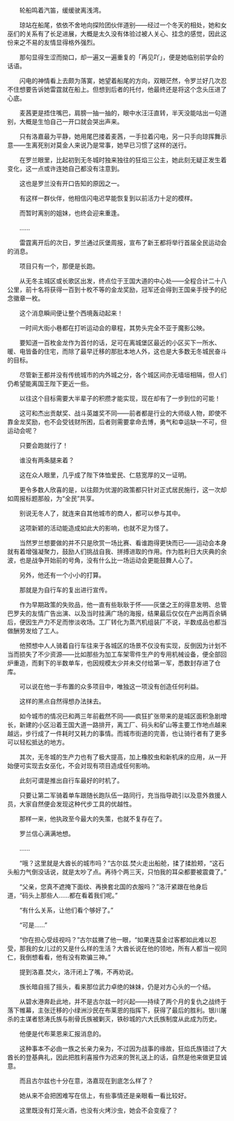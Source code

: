 　　轮船鸣着汽笛，缓缓驶离浅湾。

　　琼站在船尾，依依不舍地向探险团伙伴道别——经过一个冬天的相处，她和女巫们的关系有了长足进展，大概是太久没有体验过被人关心、挂念的感觉，因此这份来之不易的友情显得格外强烈。

　　那句显得生涩而拗口，却一遍又一遍重复的「再见吖」，便是她临别前学会的话语。

　　闪电的神情看上去颇为落寞，她望着船尾的方向，双眼茫然，令罗兰好几次忍不住想要告诉她雷霆就在船上。但想到后者的托付，他最终还是将这个念头压进了心底。

　　麦茜更是捂住嘴巴，肩膀一抽一抽的，眼中水汪汪直转，半天没能咕出一句道别，大概是生怕自己一开口就会哭出声来。

　　只有洛嘉最为平静，她用尾巴搂着麦茜，一手拉着闪电，另一只手向琼挥舞示意——生离死别对莫金人来说乃是常事，她早已习惯了这样的送行。

　　在罗兰眼里，比起初到无冬城时独来独往的狂焰三公主，她此刻无疑正发生着变化，这一点或许连她自己都没有注意到。

　　这也是罗兰没有开口告知的原因之一。

　　有这样一群伙伴，他相信闪电迟早能恢复到以前活力十足的模样。

　　而暂时离别的姐妹，也终会迎来重逢。

　　……

　　雷霆离开后的次日，罗兰通过灰堡周报，宣布了新王都将举行首届全民运动会的消息。

　　项目只有一个，那便是长跑。

　　从无冬主城区或长歌区出发，终点位于王国大道的中心处——全程合计二十八公里，前十名将获得一百到十枚不等的金龙奖励，冠军还会得到王国亲手授予的纪念徽章一枚。

　　这个消息瞬间便让整个西境轰动起来！

　　一时间大街小巷都在打听运动会的章程，其势头完全不亚于魔影公映。

　　要知道一百枚金龙作为首付的话，足可在离城堡区最近的小区买下一所水、暖、电皆备的住宅，而除了最早迁移的那批本地人外，这也是大多数无冬城民奋斗的目标。

　　尽管新王都并没有传统城市的内外城之分，各个城区间亦无墙垣相隔，但人们仍希望能离国王陛下更近一些。

　　以往这个目标需要大半辈子的积攒才能实现，现在却有了一步到位的可能！

　　这可和杰出贡献奖、战斗英雄奖不同——前者都是行业的大师级人物，即使不靠金龙奖励，也不会受钱财所困，后者则需要拿命去博，勇气和幸运缺一不可，但运动会呢？

　　只要会跑就行了！

　　谁没有两条腿来着？

　　这在众人眼里，几乎成了陛下体恤爱民、仁慈宽厚的又一证明。

　　更令多数人欣喜的是，以往颇为优渥的政策都只针对正式居民施行，这一次却如周报标题那般，为“全民”共享。

　　别说无冬人了，就连来自其他城市的商人，都可以参与其中。

　　这项新颖的活动能造成如此大的影响，也就不足为怪了。

　　当然罗兰想要做的并不只是欣赏一场比赛、看谁跑得更快而已——运动会本身就有着增强凝聚力，鼓励人们挑战自我、拼搏进取的作用。作为胜利日大庆典的余波，也是战争开始前的号角，没有什么比一场运动会更能鼓舞人心了。

　　另外，他还有一个小小的打算。

　　那就是为自行车的复出进行宣传。

　　作为早期政策的失败品，他一直有些耿耿于怀——灰堡之王的得意发明、总管巴罗夫的友情广告出演、以及当时挂满广场的海报，结果最后仅仅在产出两百余辆后，便因生产力不足而惨淡收场。工厂转化为蒸汽机组装厂不说，半数成品也都当做酬劳发给了工人。

　　他预想中人人骑着自行车往来于各城区的场景不仅没有实现，反倒因为计划不当而损失了不少资源——比如那些为加工车架零件生产的专用机械设备，便全部回炉重造，而剩下的半数单车，也因规模太少并未交付给第一军，悉数封存进了仓库。

　　可以说在他一手布置的众多项目中，唯独这一项没有创造任何利益。

　　这样的黑点自然得想办法抹去。

　　如今城市的情况已和两三年前截然不同——疯狂扩张带来的是城区面积急剧增长，新建的小区沿着王国大道一路排开，离工厂、码头和矿山等主要工作地点越来越远，步行成了一件耗时又耗力的事情。而城市街道的完善，也让骑行者有了更多可以轻松抵达的地方。

　　其次，无冬城的生产力也有了极大提高，加上橡胶虫和新机床的应用，从一开始便可实现去女巫化，不会对现有项目造成任何影响。

　　此刻可谓是推出自行车最好的时机了。

　　只要让第二军骑着单车跟随长跑队伍一路同行，充当指导疏引以及意外救援人员，大家自然便会发现这种代步工具的优越性。

　　那样一来，他执政至今最大的失策，也就不复存在了。

　　罗兰信心满满地想。

　　……

　　“哦？这里就是大酋长的城市吗？”古尔兹.焚火走出船舱，揉了揉脸颊，“这石头船力气倒没话说，就是太吵了点。再待个两三天，只怕我的耳朵都要被震聋了。”

　　“父亲，您真不遮掩下面纹、再换套北国的衣服吗？”洛汗紧跟在他身后道，“码头上那些人……都在看着我们呢。”

　　“有什么关系，让他们看个够好了。”

　　“可是……”

　　“你在担心受歧视吗？”古尔兹撇了他一眼，“如果连莫金过客都如此难以忍受，那我的女儿过的又是什么样的生活？大酋长说在他的领地，所有人都当一视同仁，我倒想看看，他有没有欺骗三神。”

　　提到洛嘉.焚火，洛汗闭上了嘴，不再劝说。

　　族长暗自摇了摇头，看来那位武力卓绝的妹妹，仍是对方心头的一个结。

　　从碧水港奔赴此地，并不是古尔兹一时兴起——持续了两个月的复仇之战终于落下帷幕，主张迁移的小绿洲沙民在布莱恩的指挥下，获得了最后的胜利。银川屠杀的主谋者怒涛氏族与削骨氏族被剿灭，铁砂城的六大氏族制度从此成为历史。

　　他便是代布莱恩来汇报消息的。

　　这种事本不必由一族之长亲力亲为，不过因为战事的缘故，狂焰氏族错过了大酋长的登基典礼，因此把胜利喜报作为迟来的贺礼送上的话，自然是他来做更显诚意。

　　而且古尔兹也十分在意，洛嘉现在到底怎么样了？

　　她从来不会把困难写在信上，有些事情还是亲眼看一看比较好。

　　这里既没有灯笼火酒，也没有火烤沙虫，她会不会变瘦了？

